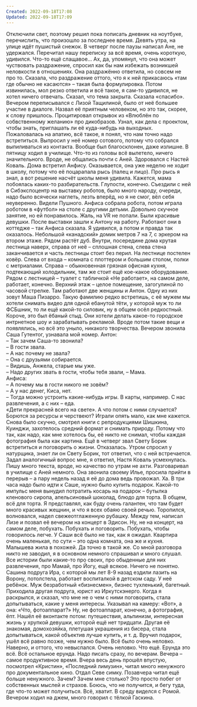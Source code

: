 ```yaml
---
Created: 2022-09-18T17:08
Updated: 2022-09-18T17:09
---
```

Отключили свет, поэтому решил пока пописать дневник на ноутбуке, перечислить, что произошло за последнее время. Девять утра, на улице идёт пушистый снежок.
В четверг после паузы написал Ане, не удержался. Перечитал нашу переписку за всё время, очень короткую, удивился. Что-то ещё слащавое… Ах, да, упомянул, что она может чуствовать раздражение, спросил как бы нам избежать возникшей неловкости в отношениях. Она раздражённо ответила, но совсем не про то. Сказала, что раздражение оттого, что я к ней прикасаюсь «там где обычно не касаются» – такая была формулировка. Потом извинилась, мол резко ответила и всё такое, я сам-то удивился, не хотел ничего отвечать. Сказал, что тема закрыта. Сказала «спасибо».
Вечером переписывался с Лизой Тащилиной, было от неё большее участие в диалоге. Назвал её приятным человеком, но это так, скорее, к слову пришлось. Процитировал открывок из «Влюблён по собвственному желанию» про дикобразов. Узнал, как дела с проектом, чтобы знать, приглашать ли её куда-нибудь на выходных. Пожаловалась на апатию, всё такое, я понял, что нам точно надо встретиться. Выпросил у неё номер сотового, потому что собрался выпиливаться из контакта. Вообще был благосклонен, даже излишне.
В пятницу ходил в училище. Что-то из головы всё вылетело, ничего значительного. Вроде, не общались почти с Аней. Здоровался с Настей Коваль. Дома встретил Анфису. Оказывается, она уже неделю не ходит в школу, потому что её поцарапала рысь (палец и лицо). Про рысь я знал, а вот решение насчёт школы меня удивила. Кажется, мама побоялась каких-то разбирательств. Глупости, конечно.
Съездили с ней в Сибэкспоцентр на выставку роботов, было много народу, очереди, надо было всячески наглеть, лезть вперёд, но я не смог, вёл себя неуверенно. Видели Пушного. Анфиса собрала робота, потом играла роботом в «футбол» на столе с другими детьми. Довольно скучное занятие, но ей понравилось. Жаль, на VR не попали. Были красивые девушки.
После выставки зашли к Антону на работу. Работают они в коттедже – так Анфиса сказала. Я удивился, а потом и правда так оказалось. Небольшой «канадский» домик метров 7 на 7, с эркером на втором этаже. Рядом растёт дуб. Внутри, посередине дома крутая лестница наверх, справа от неё – сплошная стена, слева стена заканчивается и часть лестницы стоит без перил. На лестнице постелен ковёр. Слева от входа – комната с плоттером и большим столом, полки с метриалами. Справа – обыкновенная грязная офисная кухня, подтекающий холодильник, там же стоит ещё кое-какое оборудование. Рядом с лестницей – туалет с табличкой «Не работает», на самом деле, работает, конечно. Верхний этаж – целое помещение, загогулиной по часовой стрелке. Там работают две женщины и Антон. Одну из них зовут Маша Пизарро.
Такую фамилию редко встретишь, с её мужем мы хотели снимать видео для одной ебанутой тёти, у которой муж то ли ФСБшник, то ли ещё какой-то силовик, ну в общем осёл редкостный. Короче, это был ёбаный стыд. Они хотели делать какое-то городское интрнетное шоу и зарабатывать рекламой. Вроде потом такие вещи и появлялись, но всё это уныло, никакого творчества.
Вечером звонила Саша Гутентог, узнавала мой номер. Антон:  
– Так зачем Саша-то звонила?  
– В гости звала.  
– А нас почему не звала?  
– Она с друзьями собирается.  
– Видишь, Анжела, старые мы уже.  
– Надо других звать в гости, чтобы тебя звали, – Мама.  
Анфиса:  
– А почему мы в гости никого не зовём?  
– А у нас денег, Киса, нет.  
– Тогда можно устроить какие-нибудь игры. В карты, например. С нас развлечения, а с них – еда.  
«Дети прекрасней всего на свете». А что потом с ними случается? Борются за ресурсы и черствеют?
Играли опять мало, как мне кажется. Снова было скучно, смотрел книги с репродукциями Шишкина, Куинджи, захотелось средний формат и снимать природу. Потому что так, как надо, как мне хотелось бы, её никто не снимал, чтобы каждая фотография была как картина.
Ещё в четверг звал Свету Борик встретиться и поговорить о жизни. Отказалась. Утром спросил у натурщика, знает ли он Свету Борик, тот ответил, что с ней встречается. Задал аналогичный вопрос мне, я ответил, Настя Коваль усмехнулась.
Пишу много текста, вроде, но качество по утрам не ахти.
Разговаривал в училище с Аней немного. Она звонила своему Илье, просила прийти в перерыв – а пару недель назад я её до дома ведь провожал. Ха.
В три часа надо было идти к Саше, нужно было купить подарок. Какой-то импульс меня вынудил потратить косарь на подарок – бутылка кленового сиропа, апельсиновый шоколад, блюдо для торта. В общем, всё для торта. Я представлял, как буду очень галантен, что там будет много красивых жещнин, и что я всех обаяю своей речью. Торопился, волновался, надел свежеотглаженную рубашку. Между тем, написал Лизе и позвал её вечером на концерт в Эдисон. Ну, не на концерт, на самом деле, побухать. Побухать и поговорить. Побухать, чтобы говорилось легче.
У Саши всё было не так, как я ожидал. Квартира очень маленькая, по сути – это одна комната, она же и кухня. Малышева жила в похожей. Да точно в такой же. Со мной разговора никто не заводил, я в основном немного спрашивал и много слушал. Все истории были какие-то про своих, про обыденные для них развлечения, про Мамай, про Йогу, ещё всякое. Ничего не понятно.
Сашина подруга Ира, с которой мы лет 8-9 назад ездили лазить на Ворону, потолстела, работает воспиталкой в детском саду. У неё ребёнок. Муж безработный «бизнесмен», бизнес тухленький, багетный.
Приходила другая подруга, юрист из Иркутскэнерго. Когда я раскрылся, и сказал, что мне не о чем с ними поговорить, стала допытываться, какие у меня интересы. Указывал на камеру: «Вот», а она: «Что, фотоаппарат?» Ну, не фотоаппарат, конечно, а фотография, ёпт. Нашёл её вконтакте потом: путешествия, альпинизм, интересная жизнь у хрупкой девушки, которой ещё нет тридцати.
Другая её знакомая, домохозяйка, плетушая украшения из бисера, стала допытываться, какой объектив лучше купить, и т. д.
Вручил подарок, ушёл всё равно позже, чем нужно было. Всё было очень неловко. Наверно, и оттого, что невыспался. Очень неловко.
Что ещё. Ерунда это всё. Всё остальное ерунда. Надо писать сразу, по вечерам. Вечера – самое продуктивное время.
Вчера весь день прошёл впустую, посмотрел «Кристин», «Последний лимузин», читал много ненужного про документальное кино. Отдал Севе симку. Позавчера читал ещё больше ненужного. Зачем? Зачем мне столько? Это просто побег от собственных мыслей и страхов. Боюсь, что не получится, и бегу туда, где что-то может получиться.
Всё, хватит.
В среду виделся с Ромой. Вечером ходил на джем, много говорил с тёлкой Гаскина.